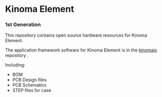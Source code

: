 # Kinoma Element
### 1st Generation
This repository contains open source hardware resources for Kinoma Element.

The application framework software for Kinoma Element is in the [kinomajs](https://github.com/Kinoma/kinomajs) repository .

Including:

* BOM
* PCB Design files
* PCB Schematics
* STEP files for case

